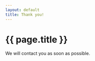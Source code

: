 ```yaml
---
layout: default
title: Thank you!
---
```

<div class="section section-panel">
  <div class="container">
    <h1 class="section-heading">{{ page.title }}</h1>
    <p>We will contact you as soon as possible.</p>
  </div>
</div>